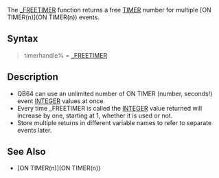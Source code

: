 The [_FREETIMER](_FREETIMER) function returns a free [TIMER](TIMER) number for multiple [ON TIMER(n)](ON TIMER(n)) events.


## Syntax

>  timerhandle% = [_FREETIMER](_FREETIMER)


## Description

* QB64 can use an unlimited number of ON TIMER (number, seconds!) event [INTEGER](INTEGER) values at once. 
* Every time _FREETIMER is called the [INTEGER](INTEGER) value returned will increase by one, starting at 1, whether it is used or not.
* Store multiple returns in different variable names to refer to separate events later.


## See Also

* [ON TIMER(n)](ON TIMER(n))




